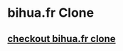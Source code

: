 # bihua.fr Clone 

## [checkout bihua.fr clone](https://vinod-liyanage--taupe-arithmetic-8295a5.netlify.app/)